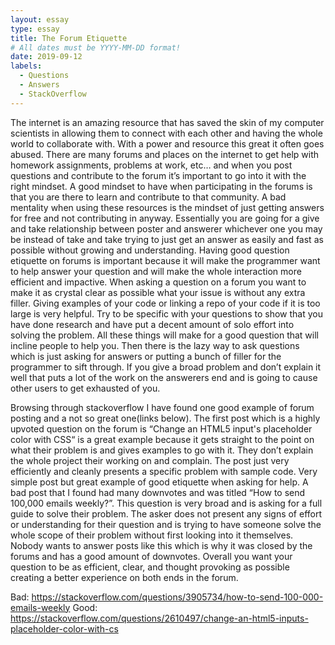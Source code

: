 ```yaml
---
layout: essay
type: essay
title: The Forum Etiquette
# All dates must be YYYY-MM-DD format!
date: 2019-09-12
labels:
  - Questions
  - Answers
  - StackOverflow
---
```


The internet is an amazing resource that has saved the skin of my computer scientists in allowing them to connect with each other and having the whole world to collaborate with. With a power and resource this great it often goes abused. There are many forums and places on the internet to get help with homework assignments, problems at work, etc… and when you post questions and contribute to the forum it’s important to go into it with the right mindset. A good mindset to have when participating in the forums is that you are there to learn and contribute to that community. A bad mentality when using these resources is the mindset of just getting answers for free and not contributing in anyway. Essentially you are going for a give and take relationship between poster and answerer whichever one you may be instead of take and take trying to just get an answer as easily and fast as possible without growing and understanding. Having good question etiquette on forums is important because it will make the programmer want to help answer your question and will make the whole interaction more efficient and impactive. When asking a question on a forum you want to make it as crystal clear as possible what your issue is without any extra filler. Giving examples of your code or linking a repo of your code if it is too large is very helpful. Try to be specific with your questions to show that you have done research and have put a decent amount of solo effort into solving the problem. All these things will make for a good question that will incline people to help you. Then there is the lazy way to ask questions which is just asking for answers or putting a bunch of filler for the programmer to sift through. If you give a broad problem and don’t explain it well that puts a lot of the work on the answerers end and is going to cause other users to get exhausted of you. 

Browsing through stackoverflow I have found one good example of forum posting and a not so great one(links below). The first post which is a highly upvoted question on the forum is  “Change an HTML5 input's placeholder color with CSS“ is a great example because it gets straight to the point on what their problem is and gives examples to go with it. They don’t explain the whole project their working on and complain. The post just very efficiently and cleanly presents a specific problem with sample code. Very simple post but great example of good etiquette when asking for help. A bad post that I found had many downvotes and was titled “How to send 100,000 emails weekly?”. This question is very broad and is asking for a full guide to solve their problem. The asker does not present any signs of effort or understanding for their question and is trying to have someone solve the whole scope of their problem without first looking into it themselves. Nobody wants to answer posts like this which is why it was closed by the forums and has a good amount of downvotes. Overall you want your question to be as efficient, clear, and thought provoking as possible creating a better experience on both ends in the forum.


Bad: https://stackoverflow.com/questions/3905734/how-to-send-100-000-emails-weekly
Good: https://stackoverflow.com/questions/2610497/change-an-html5-inputs-placeholder-color-with-cs
